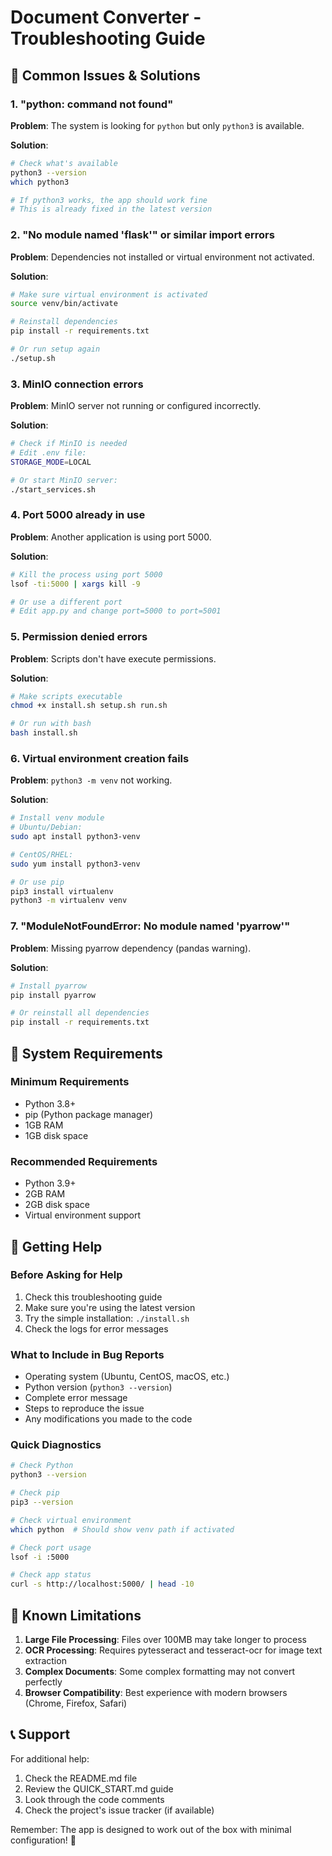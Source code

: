 # Document Converter - Troubleshooting Guide

## 🚨 Common Issues & Solutions

### 1. "python: command not found"

**Problem**: The system is looking for `python` but only `python3` is available.

**Solution**:
```bash
# Check what's available
python3 --version
which python3

# If python3 works, the app should work fine
# This is already fixed in the latest version
```

### 2. "No module named 'flask'" or similar import errors

**Problem**: Dependencies not installed or virtual environment not activated.

**Solution**:
```bash
# Make sure virtual environment is activated
source venv/bin/activate

# Reinstall dependencies
pip install -r requirements.txt

# Or run setup again
./setup.sh
```

### 3. MinIO connection errors

**Problem**: MinIO server not running or configured incorrectly.

**Solution**:
```bash
# Check if MinIO is needed
# Edit .env file:
STORAGE_MODE=LOCAL

# Or start MinIO server:
./start_services.sh
```

### 4. Port 5000 already in use

**Problem**: Another application is using port 5000.

**Solution**:
```bash
# Kill the process using port 5000
lsof -ti:5000 | xargs kill -9

# Or use a different port
# Edit app.py and change port=5000 to port=5001
```

### 5. Permission denied errors

**Problem**: Scripts don't have execute permissions.

**Solution**:
```bash
# Make scripts executable
chmod +x install.sh setup.sh run.sh

# Or run with bash
bash install.sh
```

### 6. Virtual environment creation fails

**Problem**: `python3 -m venv` not working.

**Solution**:
```bash
# Install venv module
# Ubuntu/Debian:
sudo apt install python3-venv

# CentOS/RHEL:
sudo yum install python3-venv

# Or use pip
pip3 install virtualenv
python3 -m virtualenv venv
```

### 7. "ModuleNotFoundError: No module named 'pyarrow'"

**Problem**: Missing pyarrow dependency (pandas warning).

**Solution**:
```bash
# Install pyarrow
pip install pyarrow

# Or reinstall all dependencies
pip install -r requirements.txt
```

## 🔧 System Requirements

### Minimum Requirements
- Python 3.8+
- pip (Python package manager)
- 1GB RAM
- 1GB disk space

### Recommended Requirements
- Python 3.9+
- 2GB RAM
- 2GB disk space
- Virtual environment support

## 🐛 Getting Help

### Before Asking for Help
1. Check this troubleshooting guide
2. Make sure you're using the latest version
3. Try the simple installation: `./install.sh`
4. Check the logs for error messages

### What to Include in Bug Reports
- Operating system (Ubuntu, CentOS, macOS, etc.)
- Python version (`python3 --version`)
- Complete error message
- Steps to reproduce the issue
- Any modifications you made to the code

### Quick Diagnostics
```bash
# Check Python
python3 --version

# Check pip
pip3 --version

# Check virtual environment
which python  # Should show venv path if activated

# Check port usage
lsof -i :5000

# Check app status
curl -s http://localhost:5000/ | head -10
```

## 🎯 Known Limitations

1. **Large File Processing**: Files over 100MB may take longer to process
2. **OCR Processing**: Requires pytesseract and tesseract-ocr for image text extraction
3. **Complex Documents**: Some complex formatting may not convert perfectly
4. **Browser Compatibility**: Best experience with modern browsers (Chrome, Firefox, Safari)

## 📞 Support

For additional help:
1. Check the README.md file
2. Review the QUICK_START.md guide
3. Look through the code comments
4. Check the project's issue tracker (if available)

Remember: The app is designed to work out of the box with minimal configuration! 🚀
